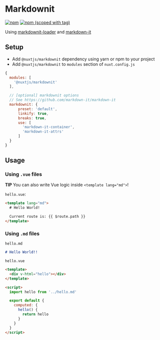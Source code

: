 # Markdownit
[![npm](https://img.shields.io/npm/dt/@nuxtjs/markdownit.svg?style=flat-square)](https://npmjs.com/package/@nuxtjs/markdownit)
[![npm (scoped with tag)](https://img.shields.io/npm/v/@nuxtjs/markdownit/latest.svg?style=flat-square)](https://npmjs.com/package/@nuxtjs/markdownit)

Using [markdownit-loader](https://github.com/nuxt-community/markdownit-loader) and [markdown-it](https://github.com/markdown-it/markdown-it)

## Setup 
- Add `@nuxtjs/markdownit` dependency using yarn or npm to your project
- Add `@nuxtjs/markdownit` to `modules` section of `nuxt.config.js`
```js
{
  modules: [
    '@nuxtjs/markdownit'
  ],

  // [optional] markdownit options
  // See https://github.com/markdown-it/markdown-it
  markdownit: {
      preset: 'default',
      linkify: true,
      breaks: true,
      use: [
        'markdown-it-container',
        'markdown-it-attrs'
      ]
  }
}
```

## Usage

### Using `.vue` files
**TIP** You can also write Vue logic inside `<template lang="md">`!

`hello.vue`:
```html
<template lang="md">
  # Hello World!

  Current route is: {{ $route.path }}
</template>
```

### Using `.md` files

`hello.md`
```md
# Hello World!!
```

`hello.vue`
```html
<template>
  <div v-html="hello"></div>
</template>

<script>
  import hello from '../hello.md'

  export default {
    computed: {
      hello() {
        return hello
      }
    }
  }
</script>
